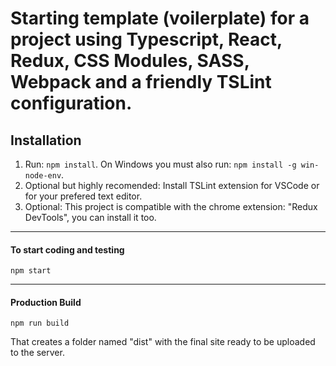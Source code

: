 # Starting template (voilerplate) for a project using Typescript, React, Redux, CSS Modules, SASS, Webpack and a friendly TSLint configuration.

## Installation

1) Run: `npm install`. On Windows you must also run: `npm install -g win-node-env`.
2) Optional but highly recomended: Install TSLint extension for VSCode or for your prefered text editor.
3) Optional: This project is compatible with the chrome extension: "Redux DevTools", you can install it too.

----
#### To start coding and testing
```
npm start
```
----
#### Production Build
```
npm run build
```
That creates a folder named "dist" with the final site ready to be uploaded to the server.
